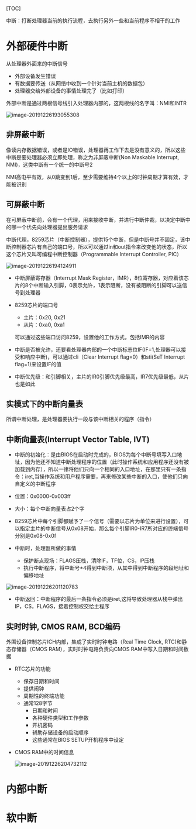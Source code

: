 [TOC]

中断：打断处理器当前的执行流程，去执行另外一些和当前程序不相干的工作

# 外部硬件中断

从处理器外面来的中断信号

* 外部设备发生错误
* 有数据要传送（从网络中收到一个针对当前主机的数据包）
* 处理器交给外部设备的事情处理完了（比如打印）



外部中断是通过两根信号线引入处理器内部的，这两根线的名字叫：NMI和INTR

![image-20191226193055308](https://github.com/chenyansong1/note/blob/master/images/linux/x86/image-20191226193055308.png?raw=true)

## 非屏蔽中断

像读内存数据错误，或者是IO错误，处理器再工作下去是没有意义的，所以这些中断是要处理器必须立即处理，称之为非屏蔽中断(Non Maskable Interrupt, NMI)，这类中断有一个统一的中断号2

NMI高电平有效，从0跳变到1后，至少需要维持4个以上的时钟周期才算有效，才能被识别



## 可屏蔽中断

在可屏蔽中断前，会有一个代理，用来接收中断，并进行中断仲裁，以决定中断中的哪一个优先向处理器提出服务请求

中断代理，8259芯片（中断控制器），提供15个中断，但是中断号并不固定，该中断控制器芯片有自己的端口号，所以可以通过in和out指令来改变他的状态，所以这个芯片又叫可编程中断控制器（Programmable Interrupt Controller, PIC）

![image-20191226194124911](https://github.com/chenyansong1/note/blob/master/images/linux/x86/image-20191226194124911.png?raw=true)

* 中断屏蔽寄存器（Interrupt Mask Register，IMR），8位寄存器，对应着该芯片的8个中断输入引脚，0表示允许，1表示阻断，没有被阻断的引脚可以送信号到处理器

* 8259芯片的端口号

  * 主片：0x20, 0x21
  * 从片：0xa0, 0xa1

  可以通过这些端口访问8259，设置他的工作方式，包括IMR的内容

* 中断是否被允许，还要看处理器内部的一个中断标志位IF(IF=1,处理器可以接受和响应中断)，可以通过cli（Clear Interrupt flag=0）和sti(SeT Interrupt flag=1)来设置IF的值

* 中断优先级：和引脚相关，主片的IR0引脚优先级最高，IR7优先级最低，从片也是如此



## 实模式下的中断向量表

所谓中断处理，是处理器要执行一段与该中断相关的程序（指令）

## 中断向量表(Interrupt Vector Table, IVT)

* 中断的初始化：是由BIOS在启动时完成的，BIOS为每个中断号填写入口地址，因为他还不知道中断处理程序的位置（此时操作系统和应用程序还没有被加载到内存），所以一律将他们只向一个相同的入口地址，在那里只有一条指令：iret,当操作系统和用户程序需要，再来修改某些中断的入口，使他们只向自定义的中断程序

* 位置：0x0000-0x003ff
* 大小：每个中断向量表占2个字
* 8259芯片中每个引脚都赋予了一个信号（需要以芯片为单位来进行设置），可以指定主片的中断信号从0x08开始，那么每个引脚IR0-IR7所对应的终端信号分别是0x08-0x0f
* 中断时，处理器所做的事情
  * 保护断点现场：FLAGS压栈，清除IF，TF位，CS，IP压栈
  * 执行中断程序，将中断号*4得到中断项，从其中得到中断程序的段地址和偏移地址

![image-20191226201120783](https://github.com/chenyansong1/note/blob/master/images/linux/x86/image-20191226201120783.png?raw=true)



* 中断返回：中断程序的最后一条指令必须是iret,这将导致处理器从栈中弹出IP，CS，FLAGS，接着控制权交给主程序



## 实时时钟, CMOS RAM, BCD编码

外围设备控制芯片ICH内部，集成了实时时钟电路（Real Time Clock, RTC)和静态存储器（CMOS RAM），实时时钟电路负责向CMOS RAM中写入日期和时间数据

* RTC芯片的功能

  * 保存日期和时间
  * 提供闹钟
  * 周期性的终端功能
  * 通常128字节
    * 日期和时间
    * 各种硬件类型和工作参数
    * 开机密码
    * 辅助存储设备的启动顺序
    * 这些通常在BIOS SETUP开机程序中设定

* CMOS RAM中的时间信息

  ![image-20191226204732112](https://github.com/chenyansong1/note/blob/master/images/linux/x86/image-20191226204732112.png?raw=true)





# 内部中断



# 软中断




